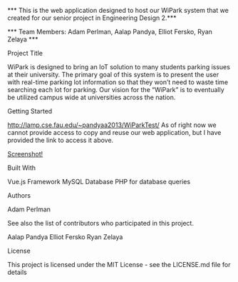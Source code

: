 *** This is the web application designed to host our WiPark system that we created for our senior project in Engineering Design 2.***

*** Team Members: Adam Perlman, Aalap Pandya, Elliot Fersko, Ryan Zelaya ***

Project Title

WiPark is designed to bring an IoT solution to many students parking issues at their university. The primary goal of this system is to present the user with real-time parking lot information so that they won’t need to waste time searching each lot for parking. Our vision for the “WiPark” is to eventually be utilized campus wide at universities across the nation. 


Getting Started

http://lamp.cse.fau.edu/~pandyaa2013/WiParkTest/
As of right now we cannot provide access to copy and reuse our web application, but I have provided the link to access it above.

[Screenshot!](WiParkWebApp.JPG)

Built With

Vue.js Framework
MySQL Database
PHP for database queries


Authors

Adam Perlman

See also the list of contributors who participated in this project.

Aalap Pandya
Elliot Fersko
Ryan Zelaya

License

This project is licensed under the MIT License - see the LICENSE.md file for details

